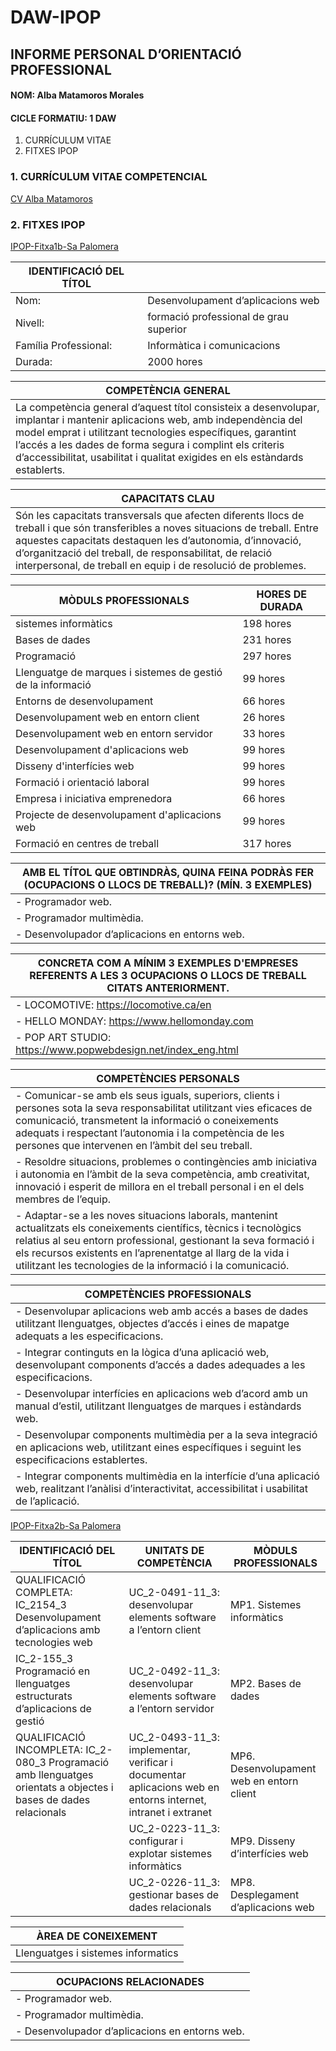 # DAW-IPOP
## INFORME PERSONAL D’ORIENTACIÓ PROFESSIONAL
#### NOM: Alba Matamoros Morales
#### CICLE FORMATIU: 1 DAW

   1.	CURRÍCULUM VITAE
   2.	FITXES IPOP

### 1. CURRÍCULUM VITAE COMPETENCIAL

[CV Alba Matamoros](https://github.com/albaamatamoros/PORTFOLIO/blob/main/DOCUMENTOS/Alba%20Matamoros%20cv%202024.pdf)

### 2. FITXES IPOP

[IPOP-Fitxa1b-Sa Palomera](https://github.com/albaamatamoros/DAW-IPOP/blob/main/FITXES%20IPOP/IPOP-Fitxa1b-Sa%20Palomera.pdf)

| IDENTIFICACIÓ DEL TÍTOL |  |
|---|---|
|  Nom: | Desenvolupament d’aplicacions web |
| Nivell:  | formació professional de grau superior |
| Família Professional:  | Informàtica i comunicacions |
| Durada: | 2000 hores |

| COMPETÈNCIA GENERAL  |
|---|
|La competència general d’aquest títol consisteix a desenvolupar, implantar i mantenir aplicacions web, amb independència del model emprat i utilitzant tecnologies específiques, garantint l’accés a les dades de forma segura i complint els criteris d’accessibilitat, usabilitat i qualitat exigides en els estàndards establerts.|

| CAPACITATS CLAU |
|---|
|Són les capacitats transversals que afecten diferents llocs de treball i que són transferibles a noves situacions de treball. Entre aquestes capacitats destaquen les d’autonomia, d’innovació, d’organització del treball, de responsabilitat, de relació interpersonal, de treball en equip i de resolució de problemes.|

| MÒDULS PROFESSIONALS | HORES DE DURADA |
|---|---|
| sistemes informàtics | 198 hores |
| Bases de dades | 231 hores |
| Programació | 297 hores |
| Llenguatge de marques i sistemes de gestió de la informació | 99 hores |
| Entorns de desenvolupament | 66 hores |
| Desenvolupament web en entorn client | 26 hores |
| Desenvolupament web en entorn servidor | 33 hores |
| Desenvolupament d'aplicacions web | 99 hores |
| Disseny d'interfícies web | 99 hores |
| Formació i orientació laboral | 99 hores |
| Empresa i iniciativa emprenedora | 66 hores |
| Projecte de desenvolupament d'aplicacions web | 99 hores |
| Formació en centres de treball | 317 hores |

| AMB EL TÍTOL QUE OBTINDRÀS, QUINA FEINA PODRÀS FER (OCUPACIONS O LLOCS DE TREBALL)? (MÍN. 3 EXEMPLES) |
|---|
| - Programador web. |
| - Programador multimèdia. | 
| - Desenvolupador d’aplicacions en entorns web.|

| CONCRETA COM A MÍNIM 3 EXEMPLES D'EMPRESES REFERENTS A LES 3 OCUPACIONS O LLOCS DE TREBALL CITATS ANTERIORMENT.|
|---|
| - LOCOMOTIVE: https://locomotive.ca/en |
| - HELLO MONDAY: https://www.hellomonday.com |
| - POP ART STUDIO: https://www.popwebdesign.net/index_eng.html |

| COMPETÈNCIES PERSONALS |
|---|
| -	Comunicar-se amb els seus iguals, superiors, clients i persones sota la seva responsabilitat utilitzant vies eficaces de comunicació, transmetent la informació o coneixements adequats i respectant l’autonomia i la competència de les persones que intervenen en l’àmbit del seu treball. |
| -	Resoldre situacions, problemes o contingències amb iniciativa i autonomia en l’àmbit de la seva competència, amb creativitat, innovació i esperit de millora en el treball personal i en el dels membres de l’equip. |
| -	Adaptar-se a les noves situacions laborals, mantenint actualitzats els coneixements científics, tècnics i tecnològics relatius al seu entorn professional, gestionant la seva formació i els recursos existents en l’aprenentatge al llarg de la vida i utilitzant les tecnologies de la informació i la comunicació. |

| COMPETÈNCIES PROFESSIONALS |
|---|
|-	Desenvolupar aplicacions web amb accés a bases de dades utilitzant llenguatges, objectes d’accés i eines de mapatge adequats a les especificacions. |
| -	Integrar continguts en la lògica d’una aplicació web, desenvolupant components d’accés a dades adequades a les especificacions. |
| -	Desenvolupar interfícies en aplicacions web d’acord amb un manual d’estil, utilitzant llenguatges de marques i estàndards web. |
| -	Desenvolupar components multimèdia per a la seva integració en aplicacions web, utilitzant eines específiques i seguint les especificacions establertes. |
| -	Integrar components multimèdia en la interfície d’una aplicació web, realitzant l’anàlisi d’interactivitat, accessibilitat i usabilitat de l’aplicació. |

[IPOP-Fitxa2b-Sa Palomera](https://github.com/albaamatamoros/DAW-IPOP/blob/main/FITXES%20IPOP/IPOP-Fitxa2b-Sa%20Palomera.pdf)

| IDENTIFICACIÓ DEL TÍTOL | UNITATS DE COMPETÈNCIA | MÒDULS PROFESSIONALS |
|---|---|---|
| QUALIFICACIÓ COMPLETA: IC_2154_3 Desenvolupament d’aplicacions amb tecnologies web| UC_2-0491-11_3: desenvolupar elements software a l’entorn client | MP1. Sistemes informàtics |
| IC_2-155_3 Programació en llenguatges estructurats d’aplicacions de gestió | UC_2-0492-11_3: desenvolupar elements software a l’entorn servidor | MP2. Bases de dades |
| QUALIFICACIÓ INCOMPLETA: IC_2-080_3 Programació amb llenguatges orientats a objectes i bases de dades relacionals| UC_2-0493-11_3: implementar, verificar i documentar aplicacions web en entorns internet, intranet i extranet | MP6. Desenvolupament web en entorn client |
| | UC_2-0223-11_3: configurar i explotar sistemes informàtics | MP9. Disseny d’interfícies web |
|| UC_2-0226-11_3: gestionar bases de dades relacionals | MP8. Desplegament d’aplicacions web |

| ÀREA DE CONEIXEMENT |
|---|
|Llenguatges i sistemes informatics|

| OCUPACIONS RELACIONADES |
|---|
| - Programador web. |
| - Programador multimèdia. |
| - Desenvolupador d’aplicacions en entorns web. |
